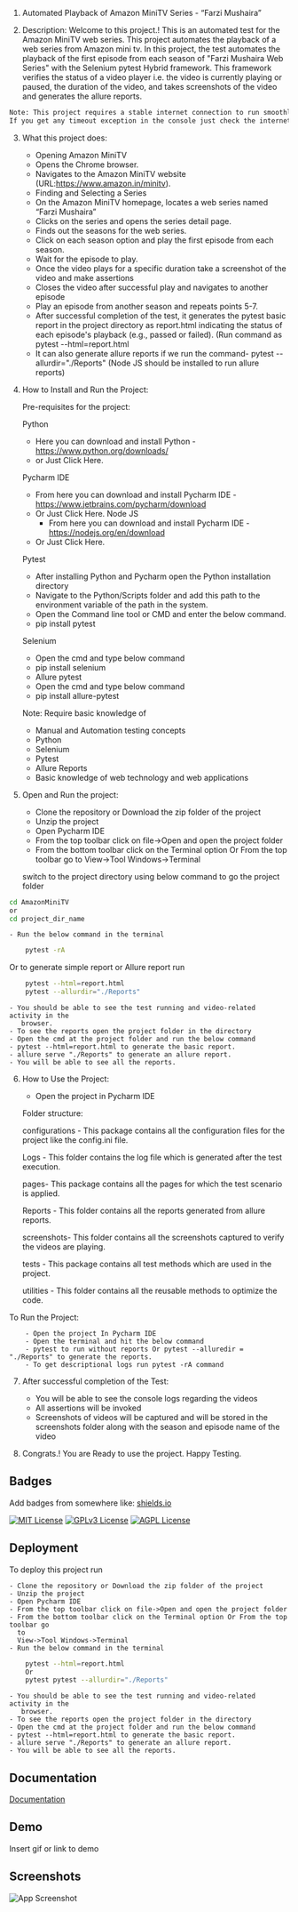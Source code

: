 1. Automated Playback of Amazon MiniTV Series - “Farzi Mushaira”

2. Description:
      Welcome to this project.! This is an automated test for the Amazon MiniTV web series. This project automates the playback of a web series from Amazon mini tv. In this project, the test automates the playback of the first episode from each season of "Farzi Mushaira Web Series" with the Selenium pytest Hybrid framework. This framework verifies the status of a video player i.e. the video is currently playing or paused, the duration of the video, and takes screenshots of the video and generates the allure reports.

```bash
Note: This project requires a stable internet connection to run smoothly. 
If you get any timeout exception in the console just check the internet connection and try again.
```

3. What this project does:
	- Opening Amazon MiniTV
	- Opens the Chrome browser.
	- Navigates to the Amazon MiniTV website    (URL:https://www.amazon.in/minitv).  
	- Finding and Selecting a Series
	- On the Amazon MiniTV homepage, locates a web series named “Farzi Mushaira”
	- Clicks on the series and opens the series detail page.
	- Finds out the seasons for the web series.
	- Click on each season option and play the first episode from each season.
	- Wait for the episode to play.
	- Once the video plays for a specific duration take a screenshot of the video and make assertions
	- Closes the video after successful play and navigates to another episode
	- Play an episode from another season and repeats points 5-7.
	- After successful completion of the test, it generates the pytest basic report in the project directory as report.html indicating the status of each episode's playback (e.g., 	  passed or failed).  (Run command as pytest --html=report.html
	- It can also generate allure reports if we run the command-   pytest --allurdir="./Reports" (Node JS should be installed to run allure reports)

4. How to Install and Run the Project:

	Pre-requisites for the project:

	Python 
	- Here you can download and install Python - https://www.python.org/downloads/ 
	- or Just Click Here.

	Pycharm IDE
	- From here you can download and install Pycharm IDE - https://www.jetbrains.com/pycharm/download
	- Or Just Click Here.
 	Node JS
        - From here you can download and install Pycharm IDE - 
  	  https://nodejs.org/en/download      
	- Or Just Click Here.

	Pytest  
	- After installing Python and Pycharm open the Python installation directory
	- Navigate to the Python/Scripts folder and add this path to the environment
  	  variable of the path in the system.   
	- Open the Command line tool or CMD and enter the below command.
	- pip install pytest


	Selenium
	- Open the cmd and type below command
	- pip install selenium
	- Allure pytest 
	- Open the cmd and type below command
	- pip install allure-pytest

	Note: Require basic knowledge of
	- Manual and Automation testing concepts
	- Python
	- Selenium
	- Pytest
	- Allure Reports
	- Basic knowledge of web technology and web applications

5. Open and Run the project:

	- Clone the repository or Download the zip folder of the project
	- Unzip the project 
	- Open Pycharm IDE
	- From the top toolbar click on file->Open and open the project folder
	- From the bottom toolbar click on the Terminal option Or From the top toolbar go 
	  to
	  View->Tool Windows->Terminal
	  
	switch to the project directory using below command to go the project folder
```bash 
cd AmazonMiniTV
or
cd project_dir_name
```
	- Run the below command in the terminal
```bash 
	pytest -rA 
```
Or to generate simple report  or Allure report run

```bash
	pytest --html=report.html
	pytest --allurdir="./Reports"
```
	- You should be able to see the test running and video-related activity in the
	   browser.
	- To see the reports open the project folder in the directory 
	- Open the cmd at the project folder and run the below command
	- pytest --html=report.html to generate the basic report.
	- allure serve "./Reports" to generate an allure report.
	- You will be able to see all the reports.




6. How to Use the Project:

	- Open the project in Pycharm IDE

	 Folder structure:

	 configurations - This package contains all the configuration files for the project like the config.ini file.

	 Logs - This folder contains the log file which is generated after the test execution.

	 pages- This package contains all the pages for which the test scenario is applied.

	 Reports - This folder contains all the reports generated from allure reports.

	 screenshots- This folder contains all the screenshots captured to verify the videos are playing.

	 tests - This package contains all test methods which are used in the project.
   
	 utilities - This folder contains all the reusable methods to optimize the code.

 To Run the Project:

		- Open the project In Pycharm IDE
		- Open the terminal and hit the below command
		- pytest to run without reports Or pytest --alluredir = "./Reports" to generate the reports.
		- To get descriptional logs run pytest -rA command

7. After successful completion of the Test:
	- You will be able to see the console logs regarding the videos
	- All assertions will be invoked
	- Screenshots of videos will be captured and will be stored in the screenshots folder along with the season and episode name of the video

8. Congrats.! You are Ready to use the project. Happy Testing.


## Badges

Add badges from somewhere like: [shields.io](https://shields.io/)

[![MIT License](https://img.shields.io/badge/License-MIT-green.svg)](https://choosealicense.com/licenses/mit/)
[![GPLv3 License](https://img.shields.io/badge/License-GPL%20v3-yellow.svg)](https://opensource.org/licenses/)
[![AGPL License](https://img.shields.io/badge/license-AGPL-blue.svg)](http://www.gnu.org/licenses/agpl-3.0)


## Deployment

To deploy this project run


	- Clone the repository or Download the zip folder of the project
	- Unzip the project 
	- Open Pycharm IDE
	- From the top toolbar click on file->Open and open the project folder
	- From the bottom toolbar click on the Terminal option Or From the top toolbar go 
	  to
	  View->Tool Windows->Terminal
	- Run the below command in the terminal
    
```bash
    pytest --html=report.html
    Or
	pytest pytest --allurdir="./Reports"
```
	- You should be able to see the test running and video-related activity in the
	   browser.
	- To see the reports open the project folder in the directory 
	- Open the cmd at the project folder and run the below command
	- pytest --html=report.html to generate the basic report.
	- allure serve "./Reports" to generate an allure report.
	- You will be able to see all the reports.




## Documentation

[Documentation](https://linktodocumentation)


## Demo

Insert gif or link to demo


## Screenshots

![App Screenshot](https://via.placeholder.com/468x300?text=App+Screenshot+Here)

